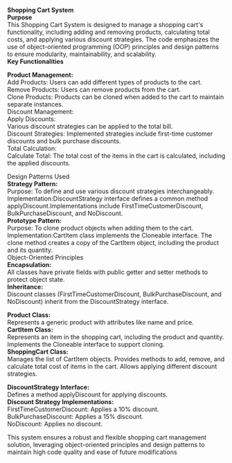 
**Shopping Cart System**<br/>
**Purpose**<br/>
This Shopping Cart System is designed to manage a shopping cart's functionality, including adding and removing products, calculating total costs, and applying various discount strategies. The code emphasizes the use of object-oriented programming (OOP) principles and design patterns to ensure modularity, maintainability, and scalability.<br/>
**Key Functionalities**<br/>

**Product Management:**<br/>
Add Products:
 Users can add different types of products to the cart.<br/>
Remove Products: Users can remove products from the cart.<br/>
Clone Products: Products can be cloned when added to the cart to maintain separate instances.<br/>
Discount Management:<br/>
Apply Discounts: <br/>
Various discount strategies can be applied to the total bill.<br/>
Discount Strategies: Implemented strategies include first-time customer discounts and bulk purchase discounts.<br/>
Total Calculation:<br/>
Calculate Total: The total cost of the items in the cart is calculated, including the applied discounts.<br/>

Design Patterns Used<br/>
**Strategy Pattern:**<br/>
Purpose: To define and use various discount strategies interchangeably.<br/>
Implementation:DiscountStrategy interface defines a common method applyDiscount.Implementations include FirstTimeCustomerDiscount, BulkPurchaseDiscount, and NoDiscount.<br/>
**Prototype Pattern:**<br/>
Purpose: To clone product objects when adding them to the cart.
Implementation:CartItem class implements the Cloneable interface.
The clone method creates a copy of the CartItem object, including the product and its quantity.<br/>
Object-Oriented Principles<br/>
**Encapsulation:**<br/>
All classes have private fields with public getter and setter methods to protect object state.<br/>
**Inheritance:**<br/>
Discount classes (FirstTimeCustomerDiscount, BulkPurchaseDiscount, and NoDiscount) inherit from the DiscountStrategy interface.<br/>

**Product Class:**<br/>
Represents a generic product with attributes like name and price.<br/>
**CartItem Class:**<br/>
Represents an item in the shopping cart, including the product and quantity.
Implements the Cloneable interface to support cloning.<br/>
**ShoppingCart Class:**<br/>
Manages the list of CartItem objects.
Provides methods to add, remove, and calculate total cost of items in the cart.
Allows applying different discount strategies.<br/>

**DiscountStrategy Interface:**<br/>
Defines a method applyDiscount for applying discounts.<br/>
**Discount Strategy Implementations:**<br/>
FirstTimeCustomerDiscount: Applies a 10% discount.<br/>
BulkPurchaseDiscount: Applies a 15% discount.<br/>
NoDiscount: Applies no discount.<br/>

This system ensures a robust and flexible shopping cart management solution, leveraging object-oriented principles and design patterns to maintain high code quality and ease of future modifications
